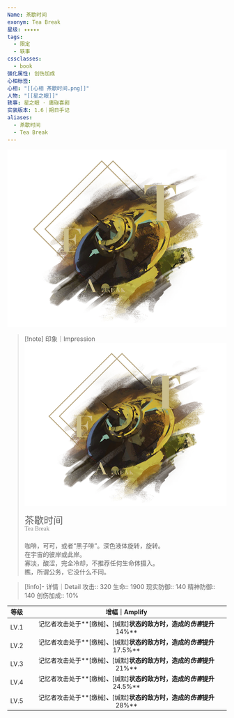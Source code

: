 ```yaml
---
Name: 茶歇时间
exonym: Tea Break
星级: ✦✦✦✦✦
tags:
  - 限定
  - 轶事
cssclasses:
  - book
强化属性: 创伤加成
心相标签: 
心相: "[[心相 茶歇时间.png]]"
人物: "[[星之眼]]"
轶事: 星之眼 · 庸碌喜剧
实装版本: 1.6｜朔日手记
aliases:
  - 茶歇时间
  - Tea Break
---
```

![cover](assets/茶歇时间｜Tea%20Break.assets/心相%20茶歇时间.png)

> [!note] 印象｜Impression
> ![心相 茶歇时间|inlL|300](assets/茶歇时间｜Tea%20Break.assets/心相%20茶歇时间.png)
> <p style="font-family: '家族宋', sans-serif; font-size: 22px; line-height: 0.75; text-indent: 0;">茶歇时间<br><span style="font-family: serif; font-size: 14px; color: #888888;">Tea Break</span></p>
> 
> 咖啡，可可，或者“黑子啡”。深色液体旋转，旋转。  
> 在宇宙的彼岸或此岸。  
> 寡淡，酸涩，完全冷却，不推荐任何生命体摄入。  
> 瞧，所谓公务，它没什么不同。

> [!info]- 详情｜Detail
> 攻击:: 320
> 生命:: 1900
> 现实防御:: 140
> 精神防御:: 140
> 创伤加成:: 10%

| 等级 |                        增幅｜Amplify                         |
| :--: | :----------------------------------------------------------: |
| LV.1 | 记忆者攻击处于**[缴械]**、**[缄默]**状态的敌方时，造成的*伤害*提升**14%** |
| LV.2 | 记忆者攻击处于**[缴械]**、**[缄默]**状态的敌方时，造成的*伤害*提升**17.5%** |
| LV.3 | 记忆者攻击处于**[缴械]**、**[缄默]**状态的敌方时，造成的*伤害*提升**21%** |
| LV.4 | 记忆者攻击处于**[缴械]**、**[缄默]**状态的敌方时，造成的*伤害*提升**24.5%** |
| LV.5 | 记忆者攻击处于**[缴械]**、**[缄默]**状态的敌方时，造成的*伤害*提升**28%** |
